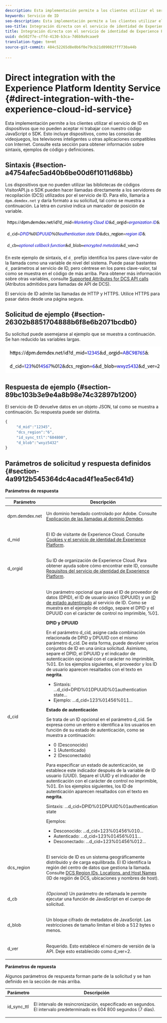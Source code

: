 ```yaml
---
description: Esta implementación permite a los clientes utilizar el servicio de ID en dispositivos que no pueden aceptar ni trabajar con nuestro código JavaScript o SDK. Esto incluye dispositivos, como las consolas de videojuegos, los televisores inteligentes u otras aplicaciones compatibles con Internet. Consulte esta sección para obtener información sobre sintaxis, ejemplos de código y definiciones.
keywords: Servicio de ID
seo-description: Esta implementación permite a los clientes utilizar el servicio de ID en dispositivos que no pueden aceptar ni trabajar con nuestro código JavaScript o SDK. Esto incluye dispositivos, como las consolas de videojuegos, los televisores inteligentes u otras aplicaciones compatibles con Internet. Consulte esta sección para obtener información sobre sintaxis, ejemplos de código y definiciones.
seo-title: Integración directa con el servicio de identidad de Experience Platform
title: Integración directa con el servicio de identidad de Experience Platform
uuid: de502f7e-cffd-4130-b3ca-7d6b9a9caae9
translation-type: tm+mt
source-git-commit: 484c52265d8e0b6f0e79cb21d09082fff730a44b

---
```



# Direct integration with the Experience Platform Identity Service {#direct-integration-with-the-experience-cloud-id-service}

Esta implementación permite a los clientes utilizar el servicio de ID en dispositivos que no pueden aceptar ni trabajar con nuestro código JavaScript o SDK. Esto incluye dispositivos, como las consolas de videojuegos, los televisores inteligentes u otras aplicaciones compatibles con Internet. Consulte esta sección para obtener información sobre sintaxis, ejemplos de código y definiciones.

## Sintaxis {#section-a4754afec5ad40b6be00d6f1011d68bb}

Los dispositivos que no pueden utilizar las bibliotecas de códigos VisitorAPI.js o SDK pueden hacer llamadas directamente a los servidores de recopilación (DCS) utilizados por el servicio de ID. Para ello, llamaría a `dpm.demdex.net` y daría formato a su solicitud, tal como se muestra a continuación. La letra en *cursiva* indica un marcador de posición de variable.

![](assets/directSyntax.png)

En este ejemplo de sintaxis, el `d_` prefijo identifica los pares clave-valor de la llamada como una variable de nivel del sistema. Puede pasar bastantes `d_` parámetros al servicio de ID, pero céntrese en los pares clave-valor, tal como se muestra en el código de más arriba. Para obtener más información sobre otras variables, consulte [Supported Attributes for DCS API calls](https://marketing.adobe.com/resources/help/en_US/aam/dcs-keys.html) (Atributos admitidos para llamadas de API de DCS).

El servicio de ID admite las llamadas de HTTP y HTTPS. Utilice HTTPS para pasar datos desde una página segura.

## Solicitud de ejemplo {#section-26302b8851704888b6f8e6b2071bcdb0}

Su solicitud puede asemejarse al ejemplo que se muestra a continuación. Se han reducido las variables largas.

![](assets/directExample.png)

## Respuesta de ejemplo {#section-89bc103b3e9e4a8b98e74c32897b1200}

El servicio de ID devuelve datos en un objeto JSON, tal como se muestra a continuación. Su respuesta puede ser distinta.

```js
{
     "d_mid":"12345",
     "dcs_region":"6",
     "id_sync_ttl":"604800",
     "d_blob":"wxyz5432"
}
```

## Parámetros de solicitud y respuesta definidos {#section-4a9912b545364dc4acad4f1ea5ec641d}

**Parámetros de respuesta**

<table id="table_C8FFA89AB74E4E31A6926CDE5CD54217"> 
 <thead> 
  <tr> 
   <th colname="col1" class="entry"> Parámetro </th> 
   <th colname="col2" class="entry"> Descripción </th> 
  </tr> 
 </thead>
 <tbody> 
  <tr> 
   <td colname="col1"> <p> <span class="codeph"> dpm.demdex.net</span> </p> </td> 
   <td colname="col2"> <p>Un dominio heredado controlado por <span class="keyword">Adobe</span>. Consulte <a href="https://marketing.adobe.com/resources/help/en_US/aam/demdex-calls.html" format="https" scope="external">Explicación de las llamadas al dominio Demdex</a>. </p> </td> 
  </tr> 
  <tr> 
   <td colname="col1"> <p> <span class="codeph"> d_mid</span> </p> </td> 
   <td colname="col2"> <p>El ID de visitante de Experience Cloud. Consulte <a href="../introduction/cookies.md" format="dita" scope="local"> Cookies y el servicio de identidad de Experience Platform</a>. </p> </td> 
  </tr> 
  <tr> 
   <td colname="col1"> <p> <span class="codeph"> d_orgid</span> </p> </td> 
   <td colname="col2"> <p>Su ID de organización de Experience Cloud. Para obtener ayuda sobre cómo encontrar este ID, consulte <a href="../reference/requirements.md" format="dita" scope="local"> Requisitos del servicio de identidad de Experience Platform</a>. </p> </td> 
  </tr> 
  <tr> 
   <td colname="col1"> <p> <span class="codeph"> d_cid</span> </p> </td> 
   <td colname="col2"> <p>Un parámetro opcional que pasa el ID de proveedor de datos (DPID), el ID de usuario único (DPUUID) y un <a href="../reference/authenticated-state.md" format="dita" scope="local">ID de estado autenticado</a> al servicio de ID. Como se muestra en el ejemplo de código, separe el DPID y el DPUUID con el carácter de control no imprimible, <span class="codeph">%01</span>. </p> <p> <b>DPID y DPUUID</b> </p> <p>En el parámetro <span class="codeph">d_cid</span>, asigne cada combinación relacionada de DPID y DPUUID con el mismo parámetro <span class="codeph">d_cid</span>. De esta forma, puede devolver varios conjuntos de ID en una única solicitud. Asimismo, separe el DPID, el DPUUID y el indicador de autenticación opcional con el carácter no imprimible, <span class="codeph">%01</span>. En los ejemplos siguientes, el proveedor y los ID de usuario aparecen resaltados con el texto en <b>negrita</b>. </p> 
    <ul id="ul_2E19D837296B40E9ACD096495CF711C5"> 
     <li id="li_5B94B057654440B99B989BA60E4ED053">Sintaxis: <span class="codeph">...d_cid=DPID%01DPUUID%01authentication state...</span> </li> 
     <li id="li_B07833EF51D54F088574B7B7F9FB841A">Ejemplo: <span class="codeph">...d_cid=123%01456%011...</span> </li> 
    </ul> <p> <b>Estado de autenticación</b> </p> <p>Se trata de un ID opcional en el parámetro <span class="codeph">d_cid</span>. Se expresa como un entero e identifica a los usuarios en función de su estado de autenticación, como se muestra a continuación: </p> 
    <ul id="ul_E2B36922B11C4AA2A9016B6E2DC9EDAA"> 
     <li id="li_31C018E3F9514B938C73EF40C436715F"> <span class="codeph"> 0</span> (Desconocido) </li> 
     <li id="li_1F125C3879324C2F8EF4613C0ECB5F02"> <span class="codeph"> 1</span> (Autenticado) </li> 
     <li id="li_EF6792D0115D407485079D5D7480D965"> <span class="codeph"> 2</span> (Desconectado) </li> 
    </ul> <p>Para especificar un estado de autenticación, se establece este indicador después de la variable de ID usuario (UUID). Separe el UUID y el indicador de autenticación con el carácter de control no imprimible, <span class="codeph">%01</span>. En los ejemplos siguientes, los ID de autenticación aparecen resaltados con el texto en <b>negrita</b>. </p> <p>Sintaxis: <span class="codeph">...d_cid=DPID%01DPUUID%01authentication state</span> </p> <p>Ejemplos: </p> 
    <ul id="ul_4C1054CE860A4D9C8DD85C2A8020C47F"> 
     <li id="li_AD4000BF3E0146C0BD37B1EC513EC314">Desconocido: <span class="codeph">...d_cid=123%01456%010...</span> </li> 
     <li id="li_B037D424AADA4D41BF29381A9602AE61">Autenticado: <span class="codeph">...d_cid=123%01456%011...</span> </li> 
     <li id="li_0410FCB9E60D4DD08E7898D814E1C3C9">Desconectado: <span class="codeph">...d_cid=123%01456%012...</span> </li> 
    </ul> </td> 
  </tr> 
  <tr> 
   <td colname="col1"> <p> <span class="codeph"> dcs_region</span> </p> </td> 
   <td colname="col2"> <p>El servicio de ID es un sistema geográficamente distribuido y de carga equilibrada. El ID identifica la región del centro de datos que gestiona la llamada. Consulte <a href="https://marketing.adobe.com/resources/help/en_US/aam/dcs-regions.html" format="https" scope="external">DCS Region IDs, Locations, and Host Names</a> (ID de región de DCS, ubicaciones y nombres de host). </p> </td> 
  </tr> 
  <tr> 
   <td colname="col1"> <p> <span class="codeph"> d_cb</span> </p> </td> 
   <td colname="col2"> <p> <i>(Opcional)</i> Un parámetro de rellamada le permite ejecutar una función de JavaScript en el cuerpo de solicitud. </p> </td> 
  </tr> 
  <tr> 
   <td colname="col1"> <p> <span class="codeph"> d_blob</span> </p> </td> 
   <td colname="col2"> <p>Un bloque cifrado de metadatos de JavaScript. Las restricciones de tamaño limitan el blob a 512 bytes o menos. </p> </td> 
  </tr> 
  <tr> 
   <td colname="col1"> <p> <span class="codeph"> d_ver</span> </p> </td> 
   <td colname="col2"> <p>Requerido. Esto establece el número de versión de la API. Deje esto establecido como <span class="codeph">d_ver=2</span>. </p> </td> 
  </tr> 
 </tbody> 
</table>

**Parámetros de repuesta**

Algunos parámetros de respuesta forman parte de la solicitud y se han definido en la sección de más arriba.

<table id="table_58D0E8876DDC4A81B1F24F845E87EC18"> 
 <thead> 
  <tr> 
   <th colname="col1" class="entry"> Parámetro </th> 
   <th colname="col2" class="entry"> Descripción </th> 
  </tr> 
 </thead>
 <tbody> 
  <tr> 
   <td colname="col1"> <p> <span class="codeph"> id_sync_ttl</span> </p> </td> 
   <td colname="col2"> <p>El intervalo de resincronización, especificado en segundos. El intervalo predeterminado es 604 800 segundos (7 días). </p> </td> 
  </tr> 
 </tbody> 
</table>

